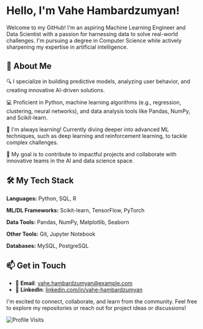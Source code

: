 # Hello, I'm Vahe Hambardzumyan! 

Welcome to my GitHub! I'm an aspiring Machine Learning Engineer and Data Scientist with a passion for harnessing data to solve real-world challenges. I'm pursuing a degree in Computer Science while actively sharpening my expertise in artificial intelligence.



##  🚀 About Me 



🔍 I specialize in building predictive models, analyzing user behavior, and creating innovative AI-driven solutions.



💻 Proficient in Python, machine learning algorithms (e.g., regression, clustering, neural networks), and data analysis tools like Pandas, NumPy, and Scikit-learn.



🌱 I'm always learning! Currently diving deeper into advanced ML techniques, such as deep learning and reinforcement learning, to tackle complex challenges.



🎯 My goal is to contribute to impactful projects and collaborate with innovative teams in the AI and data science space.







##

##  🛠️ My Tech Stack





**Languages:** Python, SQL, R



**ML/DL Frameworks:** Scikit-learn, TensorFlow, PyTorch



**Data Tools:** Pandas, NumPy, Matplotlib, Seaborn



**Other Tools:** Git, Jupyter Notebook



**Databases:** MySQL, PostgreSQL

##

## 📫 Get in Touch
- 📧 **Email**: vahe.hambardzumyan@example.com
- 💼 **LinkedIn**: [linkedin.com/in/vahe-hambardzumyan](https://linkedin.com/in/vahe-hambardzumyan)




I'm excited to connect, collaborate, and learn from the community. Feel free to explore my repositories or reach out for project ideas or discussions!


![Profile Visits](https://img.shields.io/endpoint?url=https://yasinkalkan.com/api/githubvisitorstats/track/?user=vahehambardzumyan)
